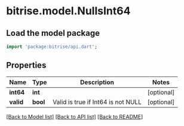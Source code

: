 # bitrise.model.NullsInt64

## Load the model package
```dart
import 'package:bitrise/api.dart';
```

## Properties
Name | Type | Description | Notes
------------ | ------------- | ------------- | -------------
**int64** | **int** |  | [optional] 
**valid** | **bool** | Valid is true if Int64 is not NULL | [optional] 

[[Back to Model list]](../README.md#documentation-for-models) [[Back to API list]](../README.md#documentation-for-api-endpoints) [[Back to README]](../README.md)


